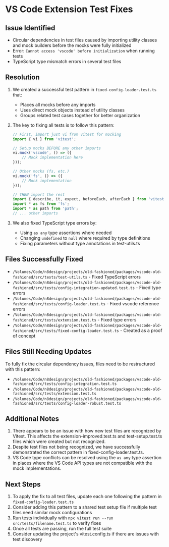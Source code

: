 # VS Code Extension Test Fixes

## Issue Identified
- Circular dependencies in test files caused by importing utility classes and mock builders before the mocks were fully initialized
- Error: `Cannot access 'vscode' before initialization` when running tests
- TypeScript type mismatch errors in several test files

## Resolution
1. We created a successful test pattern in `fixed-config-loader.test.ts` that:
   - Places all mocks before any imports
   - Uses direct mock objects instead of utility classes
   - Groups related test cases together for better organization

2. The key to fixing all tests is to follow this pattern:
   ```typescript
   // First, import just vi from vitest for mocking
   import { vi } from 'vitest';

   // Setup mocks BEFORE any other imports
   vi.mock('vscode', () => ({
       // Mock implementation here
   }));

   // Other mocks (fs, etc.)
   vi.mock('fs', () => ({
       // Mock implementation
   }));

   // THEN import the rest
   import { describe, it, expect, beforeEach, afterEach } from 'vitest';
   import * as fs from 'fs';
   import * as path from 'path';
   // ... other imports
   ```

3. We also fixed TypeScript type errors by:
   - Using `as any` type assertions where needed
   - Changing `undefined` to `null` where required by type definitions
   - Fixing parameters without type annotations in test-utils.ts

## Files Successfully Fixed
- `/Volumes/Code/n8design/projects/old-fashioned/packages/vscode-old-fashioned/src/tests/test-utils.ts` - Fixed TypeScript errors
- `/Volumes/Code/n8design/projects/old-fashioned/packages/vscode-old-fashioned/src/tests/config-integration-updated.test.ts` - Fixed type errors
- `/Volumes/Code/n8design/projects/old-fashioned/packages/vscode-old-fashioned/src/tests/config-loader.test.ts` - Fixed vscode reference errors
- `/Volumes/Code/n8design/projects/old-fashioned/packages/vscode-old-fashioned/src/tests/extension.test.ts` - Fixed type errors
- `/Volumes/Code/n8design/projects/old-fashioned/packages/vscode-old-fashioned/src/tests/fixed-config-loader.test.ts` - Created as a proof of concept

## Files Still Needing Updates
To fully fix the circular dependency issues, files need to be restructured with this pattern:
- `/Volumes/Code/n8design/projects/old-fashioned/packages/vscode-old-fashioned/src/tests/config-integration.test.ts`
- `/Volumes/Code/n8design/projects/old-fashioned/packages/vscode-old-fashioned/src/tests/extension.test.ts` 
- `/Volumes/Code/n8design/projects/old-fashioned/packages/vscode-old-fashioned/src/tests/config-loader-robust.test.ts`

## Additional Notes
1. There appears to be an issue with how new test files are recognized by Vitest. This affects the extension-improved.test.ts and test-setup.test.ts files which were created but not recognized.
2. Despite test files not being recognized, we have successfully demonstrated the correct pattern in fixed-config-loader.test.ts.
3. VS Code type conflicts can be resolved using the `as any` type assertion in places where the VS Code API types are not compatible with the mock implementations.

## Next Steps
1. To apply the fix to all test files, update each one following the pattern in `fixed-config-loader.test.ts`
2. Consider adding this pattern to a shared test setup file if multiple test files need similar mock configurations
3. Run tests individually with `npx vitest run --run src/tests/filename.test.ts` to verify fixes
4. Once all tests are passing, run the full test suite
5. Consider updating the project's vitest.config.ts if there are issues with test discovery
